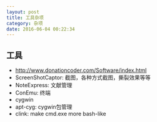 ```yaml
---
layout: post
title: 工具杂项
category: 杂项
date: 2016-06-04 00:22:34
---
```


## 工具
* http://www.donationcoder.com/Software/index.html
* ScreenShotCaptor: 截图，各种方式截图，撕裂效果等等
* NoteExpress: 文献管理
* ConEmu: 终端
* cygwin
* apt-cyg: cygwin包管理
* clink: make cmd.exe more bash-like
